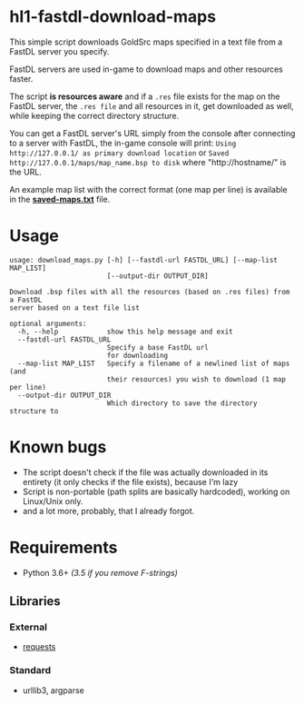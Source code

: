 # hl1-fastdl-download-maps
This simple script downloads GoldSrc maps specified in a text file from a FastDL server you specify.

FastDL servers are used in-game to download maps and other resources faster.

The script **is resources aware** and if a `.res` file exists for the map on the FastDL server, 
the `.res file` and all resources in it, get downloaded as well, while keeping the correct directory structure.

You can get a FastDL server's URL simply from the console after connecting to a server with FastDL, the in-game console will print:
```Using http://127.0.0.1/ as primary download location``` 
or
```Saved http://127.0.0.1/maps/map_name.bsp to disk```
where "http://hostname/" is the URL.

An example map list with the correct format (one map per line)
is available in the **[saved-maps.txt](saved-maps.txt)** file.


# Usage
```
usage: download_maps.py [-h] [--fastdl-url FASTDL_URL] [--map-list MAP_LIST]
                        [--output-dir OUTPUT_DIR]

Download .bsp files with all the resources (based on .res files) from a FastDL
server based on a text file list

optional arguments:
  -h, --help            show this help message and exit
  --fastdl-url FASTDL_URL
                        Specify a base FastDL url 
                        for downloading
  --map-list MAP_LIST   Specify a filename of a newlined list of maps (and
                        their resources) you wish to download (1 map per line)
  --output-dir OUTPUT_DIR
                        Which directory to save the directory structure to
```

# Known bugs
* The script doesn't check if the file was actually downloaded in its entirety (it only checks if the file exists), because I'm lazy
* Script is non-portable (path splits are basically hardcoded), working on Linux/Unix only.
* and a lot more, probably, that I already forgot.

# Requirements
* Python 3.6+ *(3.5 if you remove F-strings)*

## Libraries
### External
* [requests](https://github.com/psf/requests)
### Standard
* urllib3, argparse